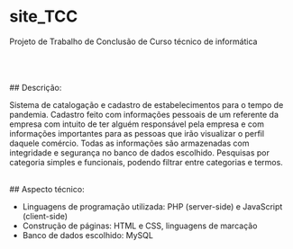 # site_TCC
Projeto de Trabalho de Conclusão de Curso técnico de informática

<br/>
<br/>

<br>
## Descrição: 

Sistema de catalogação e cadastro de estabelecimentos para o tempo de pandemia. Cadastro feito com informações pessoais de um referente da empresa com intuito de ter alguém responsável pela empresa e com informações importantes para as pessoas que irão visualizar o perfil daquele comércio. 
Todas as informações são armazenadas com integridade e segurança no banco de dados escolhido. Pesquisas por categoria simples e funcionais, podendo filtrar entre categorias e termos.

<br>
## Aspecto técnico:

- Linguagens de programação utilizada: PHP (server-side) e JavaScript (client-side)
- Construção de páginas: HTML e CSS, linguagens de marcação
- Banco de dados escolhido: MySQL
